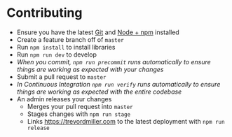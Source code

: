 # Contributing

* Ensure you have the latest [Git](https://git-scm.com/) and [Node + npm](https://nodejs.org) installed
* Create a feature branch off of `master`
* Run `npm install` to install libraries
* Run `npm run dev` to develop
* _When you commit, `npm run precommit` runs automatically to ensure things are working as expected with your changes_
* Submit a pull request to `master`
* _In Continuous Integration `npm run verify` runs automatically to ensure things are working as expected with the entire codebase_
* An admin releases your changes
  * Merges your pull request into `master`
  * Stages changes with `npm run stage`
  * Links https://trevordmiller.com to the latest deployment with `npm run release`

